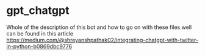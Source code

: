 # gpt_chatgpt

Whole of the description of this bot and how to go on with these files well can be found in this article https://medium.com/@shreyanshpathak02/integrating-chatgpt-with-twitter-in-python-b0869dbc9776
